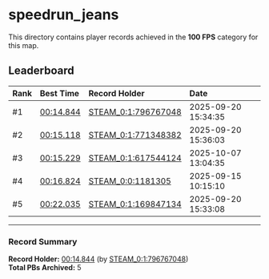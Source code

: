 # speedrun_jeans

This directory contains player records achieved in the **100 FPS** category for this map.

## Leaderboard

| Rank | Best Time | Record Holder | Date                |
| :--- | :-------- | :------------ | :------------------ |
| #1   | [00:14.844](./00014844_STEAM_0_1_796767048_20250920-153435.zip) | [STEAM_0:1:796767048](https://speedrun16.com/profile/STEAM_0:1:796767048)   | 2025-09-20 15:34:35 |
| #2   | [00:15.118](./00015118_STEAM_0_1_771348382_20250920-153603.zip) | [STEAM_0:1:771348382](https://speedrun16.com/profile/STEAM_0:1:771348382)   | 2025-09-20 15:36:03 |
| #3   | [00:15.229](./00015229_STEAM_0_1_617544124_20251007-130435.zip) | [STEAM_0:1:617544124](https://speedrun16.com/profile/STEAM_0:1:617544124)   | 2025-10-07 13:04:35 |
| #4   | [00:16.824](./00016824_STEAM_0_0_1181305_20250915-101510.zip) | [STEAM_0:0:1181305](https://speedrun16.com/profile/STEAM_0:0:1181305)   | 2025-09-15 10:15:10 |
| #5   | [00:22.035](./00022035_STEAM_0_1_169847134_20250920-153308.zip) | [STEAM_0:1:169847134](https://speedrun16.com/profile/STEAM_0:1:169847134)   | 2025-09-20 15:33:08 |

---

### Record Summary
**Record Holder:** [00:14.844](./00014844_STEAM_0_1_796767048_20250920-153435.zip) (by [STEAM_0:1:796767048](https://speedrun16.com/profile/STEAM_0:1:796767048))  
**Total PBs Archived:** 5